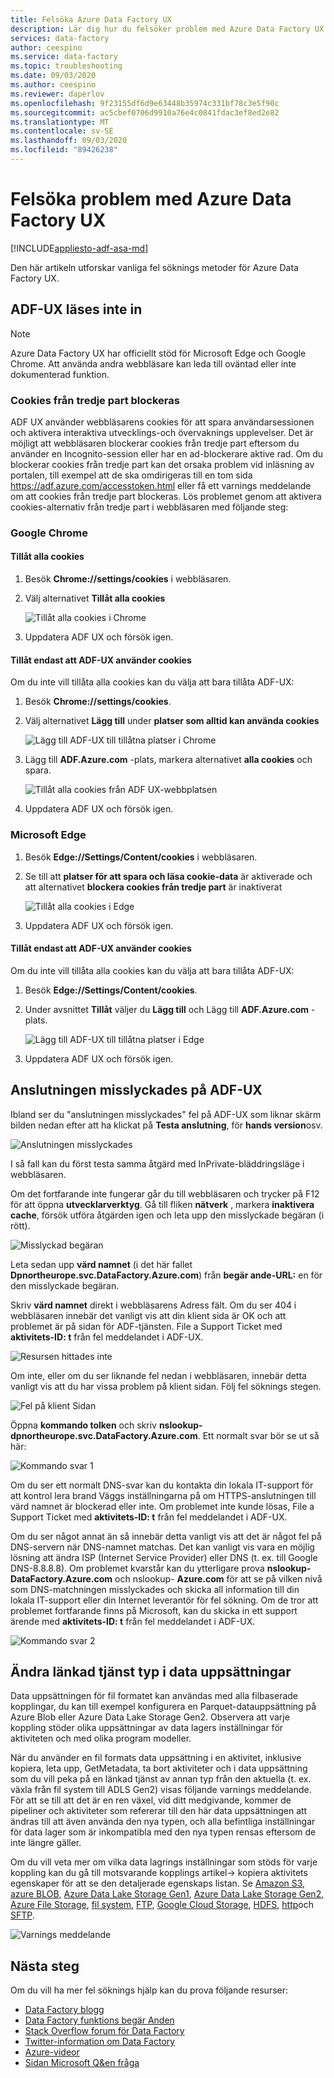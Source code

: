 ```yaml
---
title: Felsöka Azure Data Factory UX
description: Lär dig hur du felsöker problem med Azure Data Factory UX.
services: data-factory
author: ceespino
ms.service: data-factory
ms.topic: troubleshooting
ms.date: 09/03/2020
ms.author: ceespino
ms.reviewer: daperlov
ms.openlocfilehash: 9f23155df6d9e63448b35974c331bf78c3e5f90c
ms.sourcegitcommit: ac5cbef0706d9910a76e4c0841fdac3ef8ed2e82
ms.translationtype: MT
ms.contentlocale: sv-SE
ms.lasthandoff: 09/03/2020
ms.locfileid: "89426238"
---
```

# <a name="troubleshoot-azure-data-factory-ux-issues"></a>Felsöka problem med Azure Data Factory UX

[!INCLUDE[appliesto-adf-asa-md](includes/appliesto-adf-asa-md.md)]

Den här artikeln utforskar vanliga fel söknings metoder för Azure Data Factory UX.

## <a name="adf-ux-not-loading"></a>ADF-UX läses inte in

> [!NOTE]
> Azure Data Factory UX har officiellt stöd för Microsoft Edge och Google Chrome. Att använda andra webbläsare kan leda till oväntad eller inte dokumenterad funktion.

### <a name="third-party-cookies-blocked"></a>Cookies från tredje part blockeras

ADF UX använder webbläsarens cookies för att spara användarsessionen och aktivera interaktiva utvecklings-och övervaknings upplevelser. Det är möjligt att webbläsaren blockerar cookies från tredje part eftersom du använder en Incognito-session eller har en ad-blockerare aktive rad. Om du blockerar cookies från tredje part kan det orsaka problem vid inläsning av portalen, till exempel att de ska omdirigeras till en tom sida https://adf.azure.com/accesstoken.html eller få ett varnings meddelande om att cookies från tredje part blockeras. Lös problemet genom att aktivera cookies-alternativ från tredje part i webbläsaren med följande steg:

### <a name="google-chrome"></a>Google Chrome

#### <a name="allow-all-cookies"></a>Tillåt alla cookies

1. Besök **Chrome://settings/cookies** i webbläsaren.
1. Välj alternativet **Tillåt alla cookies** 

    ![Tillåt alla cookies i Chrome](media/data-factory-ux-troubleshoot-guide/chrome-allow-all-cookies.png)
1. Uppdatera ADF UX och försök igen.

#### <a name="only-allow-adf-ux-to-use-cookies"></a>Tillåt endast att ADF-UX använder cookies
Om du inte vill tillåta alla cookies kan du välja att bara tillåta ADF-UX:
1. Besök **Chrome://settings/cookies**.
1. Välj alternativet **Lägg till** under **platser som alltid kan använda cookies** 

    ![Lägg till ADF-UX till tillåtna platser i Chrome](media/data-factory-ux-troubleshoot-guide/chrome-only-adf-cookies-1.png)
1. Lägg till **ADF.Azure.com** -plats, markera alternativet **alla cookies** och spara. 

    ![Tillåt alla cookies från ADF UX-webbplatsen](media/data-factory-ux-troubleshoot-guide/chrome-only-adf-cookies-2.png)
1. Uppdatera ADF UX och försök igen.

### <a name="microsoft-edge"></a>Microsoft Edge

1. Besök **Edge://Settings/Content/cookies** i webbläsaren.
1. Se till att **platser för att spara och läsa cookie-data** är aktiverade och att alternativet **blockera cookies från tredje part** är inaktiverat 

    ![Tillåt alla cookies i Edge](media/data-factory-ux-troubleshoot-guide/edge-allow-all-cookies.png)
1. Uppdatera ADF UX och försök igen.

#### <a name="only-allow-adf-ux-to-use-cookies"></a>Tillåt endast att ADF-UX använder cookies

Om du inte vill tillåta alla cookies kan du välja att bara tillåta ADF-UX:

1. Besök **Edge://Settings/Content/cookies**.
1. Under avsnittet **Tillåt** väljer du **Lägg till** och Lägg till **ADF.Azure.com** -plats. 

    ![Lägg till ADF-UX till tillåtna platser i Edge](media/data-factory-ux-troubleshoot-guide/edge-allow-adf-cookies.png)
1. Uppdatera ADF UX och försök igen.

## <a name="connection-failed-on-adf-ux"></a>Anslutningen misslyckades på ADF-UX

Ibland ser du "anslutningen misslyckades" fel på ADF-UX som liknar skärm bilden nedan efter att ha klickat på **Testa anslutning**, för **hands version**osv.

![Anslutningen misslyckades](media/data-factory-ux-troubleshoot-guide/connection-failed.png)

I så fall kan du först testa samma åtgärd med InPrivate-bläddringsläge i webbläsaren.

Om det fortfarande inte fungerar går du till webbläsaren och trycker på F12 för att öppna **utvecklarverktyg**. Gå till fliken **nätverk** , markera **inaktivera cache**, försök utföra åtgärden igen och leta upp den misslyckade begäran (i rött).

![Misslyckad begäran](media/data-factory-ux-troubleshoot-guide/failed-request.png)

Leta sedan upp **värd namnet** (i det här fallet **Dpnortheurope.svc.DataFactory.Azure.com**) från **begär ande-URL:** en för den misslyckade begäran.

Skriv **värd namnet** direkt i webbläsarens Adress fält. Om du ser 404 i webbläsaren innebär det vanligt vis att din klient sida är OK och att problemet är på sidan för ADF-tjänsten. File a Support Ticket med **aktivitets-ID: t** från fel meddelandet i ADF-UX.

![Resursen hittades inte](media/data-factory-ux-troubleshoot-guide/status-code-404.png)

Om inte, eller om du ser liknande fel nedan i webbläsaren, innebär detta vanligt vis att du har vissa problem på klient sidan. Följ fel söknings stegen.

![Fel på klient Sidan](media/data-factory-ux-troubleshoot-guide/client-side-error.png)

Öppna **kommando tolken** och skriv **nslookup-dpnortheurope.svc.DataFactory.Azure.com**. Ett normalt svar bör se ut så här:

![Kommando svar 1](media/data-factory-ux-troubleshoot-guide/command-response-1.png)

Om du ser ett normalt DNS-svar kan du kontakta din lokala IT-support för att kontrol lera brand Väggs inställningarna på om HTTPS-anslutningen till värd namnet är blockerad eller inte. Om problemet inte kunde lösas, File a Support Ticket med **aktivitets-ID: t** från fel meddelandet i ADF-UX.

Om du ser något annat än så innebär detta vanligt vis att det är något fel på DNS-servern när DNS-namnet matchas. Det kan vanligt vis vara en möjlig lösning att ändra ISP (Internet Service Provider) eller DNS (t. ex. till Google DNS-8.8.8.8). Om problemet kvarstår kan du ytterligare prova **nslookup-DataFactory.Azure.com** och nslookup- **Azure.com** för att se på vilken nivå som DNS-matchningen misslyckades och skicka all information till din lokala IT-support eller din Internet leverantör för fel sökning. Om de tror att problemet fortfarande finns på Microsoft, kan du skicka in ett support ärende med **aktivitets-ID: t** från fel meddelandet i ADF-UX.

![Kommando svar 2](media/data-factory-ux-troubleshoot-guide/command-response-2.png)

## <a name="change-linked-service-type-in-datasets"></a>Ändra länkad tjänst typ i data uppsättningar

Data uppsättningen för fil formatet kan användas med alla filbaserade kopplingar, du kan till exempel konfigurera en Parquet-datauppsättning på Azure Blob eller Azure Data Lake Storage Gen2. Observera att varje koppling stöder olika uppsättningar av data lagers inställningar för aktiviteten och med olika program modeller. 

När du använder en fil formats data uppsättning i en aktivitet, inklusive kopiera, leta upp, GetMetadata, ta bort aktiviteter och i data uppsättning som du vill peka på en länkad tjänst av annan typ från den aktuella (t. ex. växla från fil system till ADLS Gen2) visas följande varnings meddelande. För att se till att det är en ren växel, vid ditt medgivande, kommer de pipeliner och aktiviteter som refererar till den här data uppsättningen att ändras till att även använda den nya typen, och alla befintliga inställningar för data lager som är inkompatibla med den nya typen rensas eftersom de inte längre gäller.

Om du vill veta mer om vilka data lagrings inställningar som stöds för varje koppling kan du gå till motsvarande kopplings artikel-> kopiera aktivitets egenskaper för att se den detaljerade egenskaps listan. Se [Amazon S3](connector-amazon-simple-storage-service.md), [azure BLOB](connector-azure-blob-storage.md), [Azure Data Lake Storage Gen1](connector-azure-data-lake-store.md), [Azure Data Lake Storage Gen2](connector-azure-data-lake-storage.md), [Azure File Storage](connector-azure-file-storage.md), [fil system](connector-file-system.md), [FTP](connector-ftp.md), [Google Cloud Storage](connector-google-cloud-storage.md), [HDFS](connector-hdfs.md), [http](connector-http.md)och [SFTP](connector-sftp.md).

![Varnings meddelande](media/data-factory-ux-troubleshoot-guide/warning-message.png)

## <a name="next-steps"></a>Nästa steg

Om du vill ha mer fel söknings hjälp kan du prova följande resurser:

* [Data Factory blogg](https://azure.microsoft.com/blog/tag/azure-data-factory/)
* [Data Factory funktions begär Anden](https://feedback.azure.com/forums/270578-data-factory)
* [Stack Overflow forum för Data Factory](https://stackoverflow.com/questions/tagged/azure-data-factory)
* [Twitter-information om Data Factory](https://twitter.com/hashtag/DataFactory)
* [Azure-videor](https://azure.microsoft.com/resources/videos/index/)
* [Sidan Microsoft Q&en fråga](https://docs.microsoft.com/answers/topics/azure-data-factory.html)
